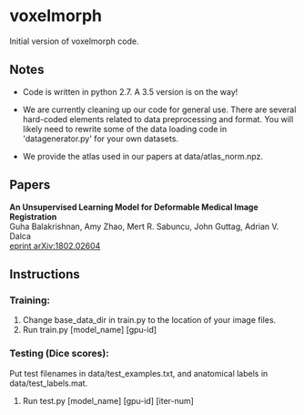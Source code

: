 # voxelmorph

Initial version of voxelmorph code.


## Notes
- Code is written in python 2.7. A 3.5 version is on the way!

- We are currently cleaning up our code for general use. There are several hard-coded elements related
to data preprocessing and format. You will likely need to rewrite some of the data loading code in 
'datagenerator.py' for your own datasets.

- We provide the atlas used in our papers at data/atlas_norm.npz.

## Papers
**An Unsupervised Learning Model for Deformable Medical Image Registration**  
Guha Balakrishnan, Amy Zhao, Mert R. Sabuncu, John Guttag, Adrian V. Dalca  
[eprint arXiv:1802.02604](https://arxiv.org/abs/1802.02604)

## Instructions

### Training:

1. Change base_data_dir in train.py to the location of your image files.
2. Run train.py [model_name] [gpu-id] 

### Testing (Dice scores):
Put test filenames in data/test_examples.txt, and anatomical labels in data/test_labels.mat.
1. Run test.py [model_name] [gpu-id] [iter-num]
